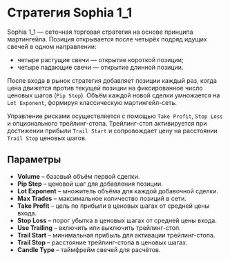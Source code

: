# Стратегия Sophia 1_1

Sophia 1_1 — сеточная торговая стратегия на основе принципа мартингейла.
Позиция открывается после четырёх подряд идущих свечей в одном направлении:
- четыре растущие свечи — открытие короткой позиции;
- четыре падающие свечи — открытие длинной позиции.

После входа в рынок стратегия добавляет позиции каждый раз, когда цена движется против текущей позиции на фиксированное число ценовых шагов (`Pip Step`).
Объём каждой новой сделки умножается на `Lot Exponent`, формируя классическую мартингейл-сеть.

Управление рисками осуществляется с помощью `Take Profit`, `Stop Loss` и опционального трейлинг-стопа.
Трейлинг-стоп активируется при достижении прибыли `Trail Start` и сопровождает цену на расстоянии `Trail Stop` ценовых шагов.

## Параметры
- **Volume** – базовый объём первой сделки.
- **Pip Step** – ценовой шаг для добавления позиции.
- **Lot Exponent** – множитель объёма для каждой добавочной сделки.
- **Max Trades** – максимальное количество позиций в сети.
- **Take Profit** – цель по прибыли в ценовых шагах от средней цены входа.
- **Stop Loss** – порог убытка в ценовых шагах от средней цены входа.
- **Use Trailing** – включить или выключить трейлинг-стоп.
- **Trail Start** – минимальная прибыль для активации трейлинг-стопа.
- **Trail Stop** – расстояние трейлинг-стопа в ценовых шагах.
- **Candle Type** – таймфрейм свечей для расчётов.
